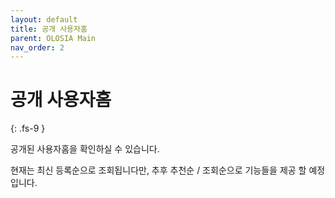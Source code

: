 ```yaml
---
layout: default
title: 공개 사용자홈
parent: OLOSIA Main
nav_order: 2
---
```


# 공개 사용자홈
{: .fs-9 }

공개된 사용자홈을 확인하실 수 있습니다.

현재는 최신 등록순으로 조회됩니다만, 추후 추천순 / 조회순으로 기능들을 제공 할 예정입니다.
